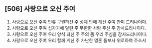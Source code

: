 ## [506] 사랑으로 오신 주여

1) 사랑으로 오신 주여 인류 구원하신 주 성체 안에 계신 주여 찬미 드리나이다.
2) 사랑으로 오신 주여 십자가에 달린 주 무한한 사랑 주신 주 감사드리나이다.
3) 사랑으로 오신 주여 우리 양식 되신 주 주의 몸 우리 주심을 감사드리나이다.
4) 사랑으로 오신 주여 우리 함께 계신 주 가난한 영혼 돌보사 위로하여 주소서
